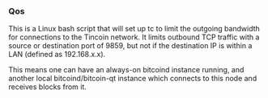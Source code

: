 ### Qos ###

This is a Linux bash script that will set up tc to limit the outgoing bandwidth for connections to the Tincoin network. It limits outbound TCP traffic with a source or destination port of 9859, but not if the destination IP is within a LAN (defined as 192.168.x.x).

This means one can have an always-on bitcoind instance running, and another local bitcoind/bitcoin-qt instance which connects to this node and receives blocks from it.
